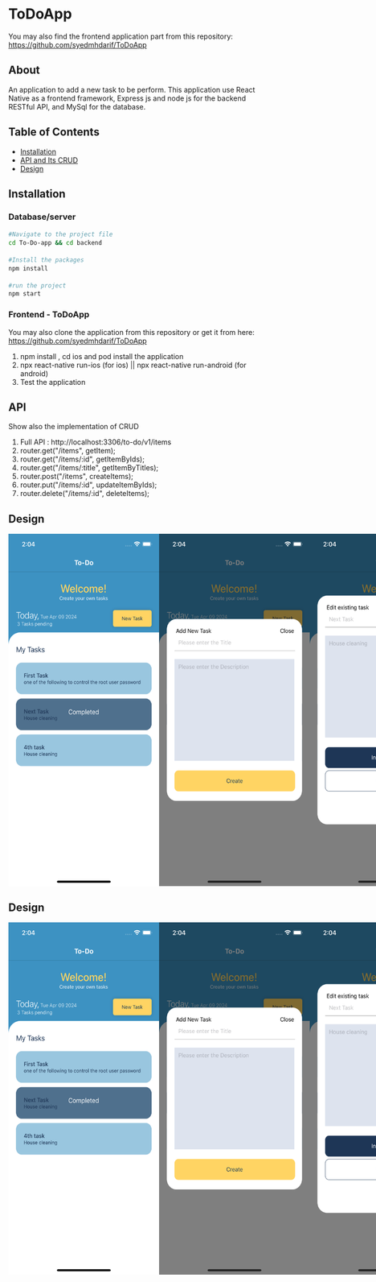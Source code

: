 # ToDoApp

You may also find the frontend application part from this repository: https://github.com/syedmhdarif/ToDoApp

## About
An application to add a new task to be perform. This application use React Native as a frontend framework, Express js and node js for the backend RESTful API, and MySql for the database.

## Table of Contents

- [Installation](#installation)
- [API and Its CRUD](#API)
- [Design](#design)

## Installation

### Database/server
```bash
#Navigate to the project file
cd To-Do-app && cd backend

#Install the packages
npm install

#run the project
npm start
```

### Frontend - ToDoApp 
You may also clone the application from this repository or get it from here: https://github.com/syedmhdarif/ToDoApp
1. npm install , cd ios and pod install the application
2. npx react-native run-ios (for ios) || npx react-native run-android (for android)
3. Test the application

## API 
Show also the implementation of CRUD
1. Full API : http://localhost:3306/to-do/v1/items
2. router.get("/items", getItem);
3. router.get("/items/:id", getItemByIds);
4. router.get("/items/:title", getItemByTitles);
5. router.post("/items", createItems);
6. router.put("/items/:id", updateItemByIds);
7. router.delete("/items/:id", deleteItems);

## Design

<div style="display: flex; flex-direction: row;">
  <img src="https://github.com/syedmhdarif/node-rest-api/blob/main/backend/assets/screenshot1.png" alt="Home page" width="300" height="700">
  <img src="https://github.com/syedmhdarif/node-rest-api/blob/main/backend/assets/screenshot2.png" alt="Add New Task" width="300" height="700">
  <img src="https://github.com/syedmhdarif/node-rest-api/blob/main/backend/assets/screenshot3.png" alt="Edit/delete/update existing task" width="300" height="700">
  <img src="https://github.com/syedmhdarif/node-rest-api/blob/main/backend/assets/screenshot4.png" alt="Edit/delete/update existing task" width="300" height="700">
</div>

## Design

<div style="display: flex; flex-direction: row;">
  <img src="https://github.com/syedmhdarif/node-rest-api/blob/main/backend/assets/screenshot1.png" alt="Home page" width="300" height="700">
  <img src="https://github.com/syedmhdarif/node-rest-api/blob/main/backend/assets/screenshot2.png" alt="Add New Task" width="300" height="700">
  <img src="https://github.com/syedmhdarif/node-rest-api/blob/main/backend/assets/screenshot3.png" alt="Edit/delete/update existing task" width="300" height="700">
  <img src="https://github.com/syedmhdarif/node-rest-api/blob/main/backend/assets/screenshot4.png" alt="Edit/delete/update existing task" width="300" height="700">
</div>
